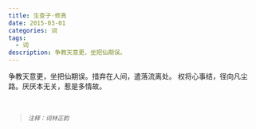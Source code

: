 ```yaml
---
title: 生查子·修真
date: 2015-03-01
categories: 词
tags:
  - 词
description: 争教天意更，坐把仙期误。
---
```


争教天意更，坐把仙期误。措弃在人间，遣落流离处。
权将心事结，径向凡尘路。厌厌本无关，惹是多情故。

<br/>
<blockquote>
<p><small><i>注释：词林正韵</i></small></p>
</blockquote>